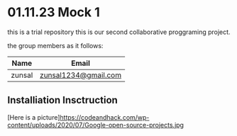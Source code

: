 # 01.11.23 Mock 1
this is a trial repository
this is our second collaborative proggraming project.

the group members as it follows:

| Name | Email | 
| ----- | ----- | 
| zunsal | zunsal1234@gmail.com |


## Installiation Insctruction


[Here is a picture]https://codeandhack.com/wp-content/uploads/2020/07/Google-open-source-projects.jpg
